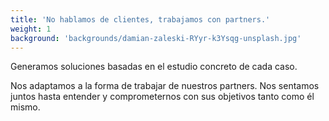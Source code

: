 ```yaml
---
title: 'No hablamos de clientes, trabajamos con partners.'
weight: 1
background: 'backgrounds/damian-zaleski-RYyr-k3Ysqg-unsplash.jpg'
---
```

Generamos soluciones basadas en el estudio concreto de cada caso.

Nos adaptamos a la forma de trabajar de nuestros partners. Nos sentamos juntos hasta entender y comprometernos con sus objetivos tanto como él mismo.
